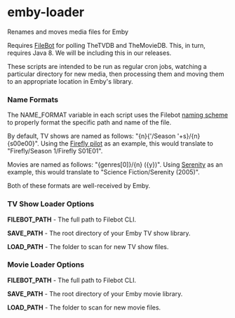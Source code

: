 # emby-loader
Renames and moves media files for Emby

Requires [FileBot](http://filebot.net) for polling TheTVDB and TheMovieDB. This, in turn, requires Java 8. We will be 
including this in our releases.

These scripts are intended to be run as regular cron jobs, watching a particular directory for new media, then 
processing them and moving them to an appropriate location in Emby's library.

### Name Formats

The NAME_FORMAT variable in each script uses the Filebot [naming scheme](http://www.filebot.net/naming.html) to 
properly format the specific path and name of the file.

By default, TV shows are named as follows: "{n}{'/Season '+s}/{n} {s00e00}". Using the 
[Firefly pilot](http://www.thetvdb.com/?tab=episode&seriesid=78874&seasonid=15791&id=297989&lid=7) as an example, this 
would translate to "Firefly/Season 1/Firefly S01E01".

Movies are named as follows: "{genres[0]}/{n} ({y})". Using [Serenity](http://www.themoviedb.org/movie/16320-serenity) 
as an example, this would translate to "Science Fiction/Serenity (2005)".

Both of these formats are well-received by Emby.

### TV Show Loader Options

**FILEBOT_PATH** - The full path to Filebot CLI.

**SAVE_PATH** - The root directory of your Emby TV show library.

**LOAD_PATH** - The folder to scan for new TV show files.

### Movie Loader Options

**FILEBOT_PATH** - The full path to Filebot CLI.

**SAVE_PATH** - The root directory of your Emby movie library.

**LOAD_PATH** - The folder to scan for new movie files.

